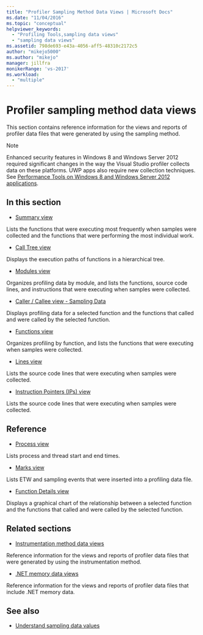 ```yaml
---
title: "Profiler Sampling Method Data Views | Microsoft Docs"
ms.date: "11/04/2016"
ms.topic: "conceptual"
helpviewer_keywords:
  - "Profiling Tools,sampling data views"
  - "sampling data views"
ms.assetid: 798de693-e43a-4056-aff5-48310c2172c5
author: "mikejo5000"
ms.author: "mikejo"
manager: jillfra
monikerRange: 'vs-2017'
ms.workload:
  - "multiple"
---
```

# Profiler sampling method data views
This section contains reference information for the views and reports of profiler data files that were generated by using the sampling method.

> [!NOTE]
> Enhanced security features in Windows 8 and Windows Server 2012 required significant changes in the way the Visual Studio profiler collects data on these platforms. UWP apps also require new collection techniques. See [Performance Tools on Windows 8 and Windows Server 2012 applications](../profiling/performance-tools-on-windows-8-and-windows-server-2012-applications.md).

## In this section
- [Summary view](../profiling/summary-view-sampling-data.md)

 Lists the functions that were executing most frequently when samples were collected and the functions that were performing the most individual work.

- [Call Tree view](../profiling/call-tree-view-sampling-data.md)

 Displays the execution paths of functions in a hierarchical tree.

- [Modules view](../profiling/modules-view-sampling-data.md)

 Organizes profiling data by module, and lists the functions, source code lines, and instructions that were executing when samples were collected.

- [Caller / Callee view - Sampling Data](../profiling/caller-callee-view-sampling-data.md)

 Displays profiling data for a selected function and the functions that called and were called by the selected function.

- [Functions view](../profiling/functions-view-sampling-data.md)

 Organizes profiling by function, and lists the functions that were executing when samples were collected.

- [Lines view](../profiling/lines-view-sampling-data.md)

 Lists the source code lines that were executing when samples were collected.

- [Instruction Pointers (IPs) view](../profiling/instruction-pointers-ips-view-sampling-data.md)

 Lists the source code lines that were executing when samples were collected.

## Reference
- [Process view](../profiling/process-view.md)

 Lists process and thread start and end times.

- [Marks view](../profiling/marks-view.md)

 Lists ETW and sampling events that were inserted into a profiling data file.

- [Function Details view](../profiling/function-details-view.md)

 Displays a graphical chart of the relationship between a selected function and the functions that called and were called by the selected function.

## Related sections
- [Instrumentation method data views](../profiling/instrumentation-method-data-views.md)

 Reference information for the views and reports of profiler data files that were generated by using the instrumentation method.

- [.NET memory data views](../profiling/dotnet-memory-data-views.md)

 Reference information for the views and reports of profiler data files that include .NET memory data.

## See also
- [Understand sampling data values](../profiling/understanding-sampling-data-values.md)

